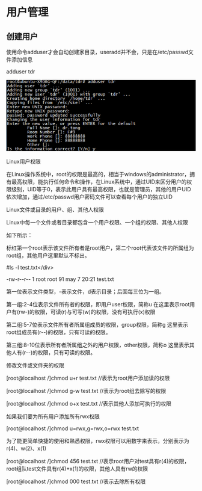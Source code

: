 # 用户管理

## 创建用户

使用命令adduser才会自动创建家目录，useradd并不会，只是在/etc/passwd文件添加信息

adduser tdr

![](/Ubuntu14.04/assets/7_1.png)

Linux用户权限

在Linux操作系统中，root的权限是最高的，相当于windows的administrator，拥有最高权限，能执行任何命令和操作，在Linux系统中，通过UID来区分用户的权限级别，UID等于0，表示此用户具有最高权限，也就是管理员，其他的用户UID依次增加，通过/etc/passwd用户密码文件可以查看每个用户的独立UID

Linux文件或目录的用户、组、其他人权限

Linux中每一个文件或者目录都包含一个用户权限、一个组的权限、其他人权限

如下所示：

标红第一个root表示该文件所有者是root用户，第二个root代表该文件的所属组为root组，其他用户这里默认不标出。

\#ls -l test.txt&lt;/div&gt;

-rw-r--r-- 1 root root 91 may 7 20:21 test.txt

第一位表示文件类型，-表示文件，d表示目录；后面每三位为一组。

第一组:2-4位表示文件所有者的权限，即用户user权限，简称u 在这里表示root用户有\(rw-\)的权限，可读\(r\)与可写\(w\)的权限，没有可执行\(x\)权限

第二组:5-7位表示文件所有者所属组成员的权限，group权限，简称g 这里表示root组成员有\(r--\)的权限，只有可读的权限。

第三组:8-10位表示所有者所属组之外的用户权限，other权限，简称o 这里表示其他人有\(r--\)的权限，只有可读的权限。

修改文件或文件夹的权限

\[root@localhost /\]chmod u+r test.txt //表示为root用户添加读的权限

\[root@localhost /\]chmod g-w test.txt //表示为root组去除写的权限

\[root@localhost /\]chmod o+x test.txt //表示其他人添加可执行的权限

如果我们要为所有用户添加所有rwx权限

\[root@localhost /\]chmod u=rwx,g=rwx,o=rwx test.txt

为了能更简单快捷的使用和熟悉权限，rwx权限可以用数字来表示，分别表示为r\(4\)、w\(2\)、x\(1\)

\[root@localhost /\]chmod 456 test.txt //表示root用户对test具有r\(4\)的权限，root组队test文件具有r\(4\)+x\(1\)的权限，其他人具有rw的权限

\[root@localhost /\]chmod 000 test.txt //表示去除所有权限

